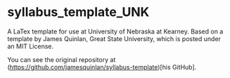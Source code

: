 # syllabus_template_UNK
A LaTex template for use at University of Nebraska at Kearney. Based on a template by James Quinlan, Great State University, which is posted under an MIT License.

You can see the original repository at (https://github.com/jamesquinlan/syllabus-template)[his GitHub].
